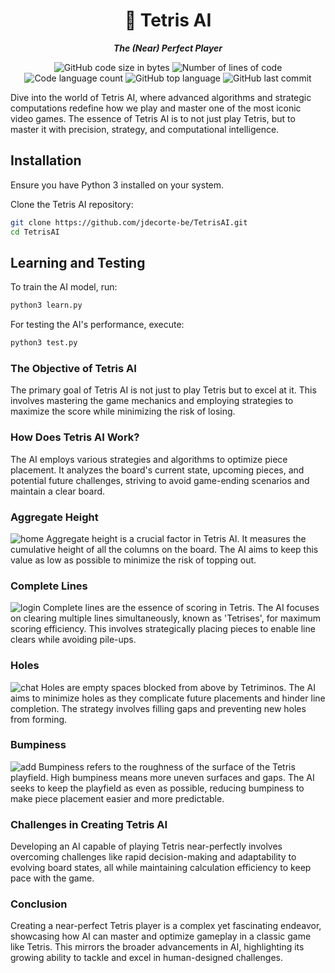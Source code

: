 
<h1 align="center">
    📖 Tetris AI
</h1>

<p align="center">
    <b><i>The (Near) Perfect Player</i></b><br>
</p>

<p align="center">
    <img alt="GitHub code size in bytes" src="https://img.shields.io/github/languages/code-size/jdecorte-be/TetrisAI?color=lightblue" />
    <img alt="Number of lines of code" src="https://img.shields.io/tokei/lines/github/jdecorte-be/TetrisAI?color=critical" />
    <img alt="Code language count" src="https://img.shields.io/github/languages/count/jdecorte-be/TetrisAI?color=yellow" />
    <img alt="GitHub top language" src="https://img.shields.io/github/languages/top/jdecorte-be/TetrisAI?color=blue" />
    <img alt="GitHub last commit" src="https://img.shields.io/github/last-commit/jdecorte-be/TetrisAI?color=green" />
</p>

Dive into the world of Tetris AI, where advanced algorithms and strategic computations redefine how we play and master one of the most iconic video games. The essence of Tetris AI is to not just play Tetris, but to master it with precision, strategy, and computational intelligence.

## Installation

Ensure you have Python 3 installed on your system.

Clone the Tetris AI repository:
```bash
git clone https://github.com/jdecorte-be/TetrisAI.git
cd TetrisAI
```

## Learning and Testing

To train the AI model, run:
```bash
python3 learn.py
```

For testing the AI's performance, execute:
```bash
python3 test.py
```

### The Objective of Tetris AI

The primary goal of Tetris AI is not just to play Tetris but to excel at it. This involves mastering the game mechanics and employing strategies to maximize the score while minimizing the risk of losing.

### How Does Tetris AI Work?

The AI employs various strategies and algorithms to optimize piece placement. It analyzes the board's current state, upcoming pieces, and potential future challenges, striving to avoid game-ending scenarios and maintain a clear board.

### Aggregate Height
![home](https://codemyroad.files.wordpress.com/2013/04/121.png)
Aggregate height is a crucial factor in Tetris AI. It measures the cumulative height of all the columns on the board. The AI aims to keep this value as low as possible to minimize the risk of topping out.

### Complete Lines
![login](https://codemyroad.files.wordpress.com/2013/04/2.png)
Complete lines are the essence of scoring in Tetris. The AI focuses on clearing multiple lines simultaneously, known as 'Tetrises', for maximum scoring efficiency. This involves strategically placing pieces to enable line clears while avoiding pile-ups.

### Holes
![chat](https://codemyroad.files.wordpress.com/2013/04/3.png)
Holes are empty spaces blocked from above by Tetriminos. The AI aims to minimize holes as they complicate future placements and hinder line completion. The strategy involves filling gaps and preventing new holes from forming.

### Bumpiness
![add](https://codemyroad.files.wordpress.com/2013/04/4.png)
Bumpiness refers to the roughness of the surface of the Tetris playfield. High bumpiness means more uneven surfaces and gaps. The AI seeks to keep the playfield as even as possible, reducing bumpiness to make piece placement easier and more predictable.

### Challenges in Creating Tetris AI
Developing an AI capable of playing Tetris near-perfectly involves overcoming challenges like rapid decision-making and adaptability to evolving board states, all while maintaining calculation efficiency to keep pace with the game.

### Conclusion

Creating a near-perfect Tetris player is a complex yet fascinating endeavor, showcasing how AI can master and optimize gameplay in a classic game like Tetris. This mirrors the broader advancements in AI, highlighting its growing ability to tackle and excel in human-designed challenges.

